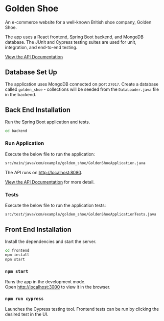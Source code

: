 # Golden Shoe

An e-commerce website for a well-known British shoe company, Golden Shoe.  

The app uses a React frontend, Spring Boot backend, and MongoDB database. The JUnit and Cypress testing suites are used for unit, integration, and end-to-end testing.

[View the API Documentation](https://documenter.getpostman.com/view/17606355/UUxuiVcB)

## Database Set Up
The application uses MongoDB connected on port `27017`. Create a database called `golden_shoe` - collections will be seeded from the `DataLoader.java` file in the backend.

## Back End Installation
Run the Spring Boot application and tests.

```sh
cd backend
```
### Run Application
Execute the below file to run the application:
```sh
src/main/java/com/example/golden_shoe/GoldenShoeApplication.java
```  
The API runs on [http://localhost:8080](http://localhost:8080).  

[View the API Documentation](https://documenter.getpostman.com/view/17606355/UUxuiVcB) for more detail.

### Tests
Execute the below file to run the application tests:
```sh
src/test/java/com/example/golden_shoe/GoldenShoeApplicationTests.java
```
## Front End Installation
Install the dependencies and start the server.

```sh
cd frontend
npm install
npm start
```

### `npm start`
Runs the app in the development mode.\
Open [http://localhost:3000](http://localhost:3000) to view it in the browser.
### `npm run cypress`
Launches the Cypress testing tool. Frontend tests can be run by clicking the desired test in the UI.
